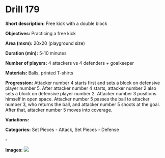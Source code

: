# Drill 179

**Short description:**
Free kick with a double block

**Objectives:**
Practicing a free kick

**Area (mxm):**
20x20 (playground size)

**Duration (min):**
5-10 minutes

**Number of players:**
4 attackers vs 4 defenders + goalkeeper

**Materials:**
Balls, printed T-shirts

**Progression:**
Attacker number 4 starts first and sets a block on defensive player number 5. After attacker number 4 starts, attacker number 2 also sets a block on defensive player number 2. Attacker number 3 positions himself in open space. Attacker number 5 passes the ball to attacker number 3, who returns the ball, and attacker number 5 shoots at the goal. After that, attacker number 5 moves into coverage.

**Variations:**


**Categories:**
Set Pieces - Attack, Set Pieces - Defense

**:**


**Images:**
![](https://www.coachingfutsal.com/\images\0ef564e7e03c79b1fe12e34ee519db4b1fa8e327e73a281d8f28e9dbe07c539bf3c3782bf4193e773b19802282e25a0012b150c65396ba308d51234db71b21b24d98718db6a8c.jpg)

